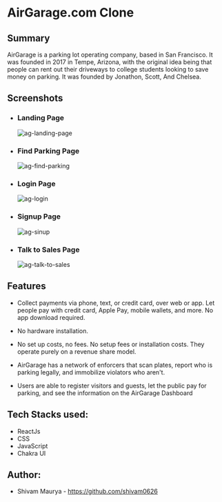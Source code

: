 # AirGarage.com Clone

## Summary
AirGarage is a parking lot operating company, based in San Francisco. It was founded in 2017 in Tempe, Arizona, with the original idea being that people can rent out their driveways to college students looking to save money on parking. It was founded by Jonathon, Scott, And Chelsea.

## Screenshots
- ### Landing Page

    ![ag-landing-page](https://user-images.githubusercontent.com/101569590/193464670-e91aaceb-72d6-40d7-af1a-8997ef79b3bd.PNG)


- ### Find Parking Page

    ![ag-find-parking](https://user-images.githubusercontent.com/101569590/193464684-46a59779-c3bc-4f11-90c2-a2ccd609e224.PNG)

  
 - ### Login Page
 
    ![ag-login](https://user-images.githubusercontent.com/101569590/193464712-d0d88952-5b7c-4893-ad2b-1ec310ad9020.PNG)

  
 - ### Signup Page
 
    ![ag-sinup](https://user-images.githubusercontent.com/101569590/193464771-7c330f9a-cbbb-44af-8cac-49a6b23805f9.PNG)

 - ### Talk to Sales Page
 
    ![ag-talk-to-sales](https://user-images.githubusercontent.com/101569590/193464802-85156293-0ca3-4919-9622-3714ac4df0ef.PNG)

  
## Features

- Collect payments via phone, text, or credit card, over web or app. Let people pay with credit card, Apple Pay, mobile wallets, and more. No app download required.

- No hardware installation.

- No set up costs, no fees. No setup fees or installation costs. They operate purely on a revenue share model.

- AirGarage has a network of enforcers that scan plates, report who is parking legally, and immobilize violators who aren't.

- Users are able to register visitors and guests, let the public pay for parking, and see the information on the AirGarage Dashboard

## Tech Stacks used:

- ReactJs
- CSS
- JavaScript
- Chakra UI

## Author:

- Shivam Maurya - https://github.com/shivam0626
